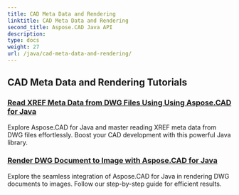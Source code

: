 ```yaml
---
title: CAD Meta Data and Rendering
linktitle: CAD Meta Data and Rendering
second_title: Aspose.CAD Java API
description: 
type: docs
weight: 27
url: /java/cad-meta-data-and-rendering/
---
```


## CAD Meta Data and Rendering Tutorials
### [Read XREF Meta Data from DWG Files Using Using Aspose.CAD for Java](./read-xref-meta-data/)
Explore Aspose.CAD for Java and master reading XREF meta data from DWG files effortlessly. Boost your CAD development with this powerful Java library.
### [Render DWG Document to Image with Aspose.CAD for Java](./render-dwg-to-image/)
Explore the seamless integration of Aspose.CAD for Java in rendering DWG documents to images. Follow our step-by-step guide for efficient results.